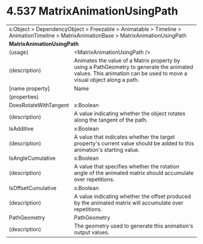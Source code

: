 <html dir="LTR" xmlns:mshelp="http://msdn.microsoft.com/mshelp" xmlns:ddue="http://ddue.schemas.microsoft.com/authoring/2003/5" xmlns:xlink="http://www.w3.org/1999/xlink" xmlns:tool="http://www.microsoft.com/tooltip">

<body>
 <input type="hidden" id="userDataCache" class="userDataStyle">
 <input type="hidden" id="hiddenScrollOffset">
 <img id="dropDownImage" style="display:none; height:0; width:0;" src="../local/drpdown.gif">
 <img id="dropDownHoverImage" style="display:none; height:0; width:0;" src="../local/drpdown_orange.gif">
 <img id="collapseImage" style="display:none; height:0; width:0;" src="../local/collapse.gif">
 <img id="expandImage" style="display:none; height:0; width:0;" src="../local/exp.gif">
 <img id="collapseAllImage" style="display:none; height:0; width:0;" src="../local/collall.gif">
 <img id="expandAllImage" style="display:none; height:0; width:0;" src="../local/expall.gif">
 <img id="copyImage" style="display:none; height:0; width:0;" src="../local/copycode.gif">
 <img id="copyHoverImage" style="display:none; height:0; width:0;" src="../local/copycodeHighlight.gif">
 <div id="header"><h1 class="heading">4.537 MatrixAnimationUsingPath</h1></div>

 <div id="mainSection">
 <div id="mainBody">
 <div id="allHistory" class="saveHistory" onsave="saveAll()" onload="loadAll()"></div>
 <p xmlns:wsd="http://wsdev.schemas.microsoft.com/authoring/2008/2" xmlns:msxsl="urn:schemas-microsoft-com:xslt" xmlns:script="urn:script" xmlns:build="urn:build">
 </p>
 <div id="sectionSection0" class="section" name="collapseableSection">
 <content xmlns="http://ddue.schemas.microsoft.com/authoring/2003/5" xmlns:wsd="http://wsdev.schemas.microsoft.com/authoring/2008/2" xmlns:msxsl="urn:schemas-microsoft-com:xslt" xmlns:script="urn:script" xmlns:build="urn:build">
 </content>
 </div>
 <div id="sectionSection1" class="section" name="collapseableSection">
 <content xmlns="http://ddue.schemas.microsoft.com/authoring/2003/5" xmlns:wsd="http://wsdev.schemas.microsoft.com/authoring/2008/2" xmlns:msxsl="urn:schemas-microsoft-com:xslt" xmlns:script="urn:script" xmlns:build="urn:build">
 <table class="ProtocolAuthoredTable" xmlns="">
 <tr><td colspan="2">
<mshelp:link keywords="c0d383e4-fcdb-4546-a06b-81c262fe2a5e" tabindex="0">x:Object</mshelp:link> &gt; <mshelp:link keywords="44a6e58f-41e0-4602-b1d2-75a9b44a5acb" tabindex="0">DependencyObject</mshelp:link> &gt; <mshelp:link keywords="14abf0ee-8f63-4ed1-80bd-0b71e55f11cb" tabindex="0">Freezable</mshelp:link> &gt; <mshelp:link keywords="4853919b-6874-4e1c-9343-c5cac9c192f9" tabindex="0">Animatable</mshelp:link> &gt; <mshelp:link keywords="804f6a09-43b5-42cc-ba0d-9961bceb5166" tabindex="0">Timeline</mshelp:link> &gt; <mshelp:link keywords="42c3e52c-aa6a-4ec4-b081-7575e1e90537" tabindex="0">AnimationTimeline</mshelp:link> &gt; <mshelp:link keywords="e9e1c315-be48-43d6-9076-b88eabee722e" tabindex="0">MatrixAnimationBase</mshelp:link> &gt; <mshelp:link keywords="0542e2c3-ee45-4096-9923-2782a6b084b4" tabindex="0">MatrixAnimationUsingPath</mshelp:link> </td>
 </tr>
 <tr><td colspan="2">
 <b>MatrixAnimationUsingPath</b> </td>
 </tr>
 <tr><td><div class="indent0">(usage)</div></td>
 <td>&lt;MatrixAnimationUsingPath /&gt;</td>
 </tr>
 <tr><td><div class="indent0">(description)</div></td>
 <td>Animates the value of a Matrix property by using a PathGeometry to generate the animated values. This animation can be used to move a visual object along a path.</td>
 </tr>
 <tr><td><div class="indent0">[name property]</div></td>
 <td><mshelp:link keywords="804f6a09-43b5-42cc-ba0d-9961bceb5166" tabindex="0">Name</mshelp:link></td>
 </tr>
 <tr><td><div class="indent0">(properties)</div></td>
 <td></td>
 </tr>
 <tr><td><div class="indent2">DoesRotateWithTangent</div></td>
 <td><mshelp:link keywords="c4ef5482-3a69-411e-bd77-93ce44c968a9" tabindex="0">x:Boolean</mshelp:link></td>
 </tr>
 <tr><td><div class="indent4">(description)</div></td>
 <td>A value indicating whether the object rotates along the tangent of the path.</td>
 </tr>
 <tr><td><div class="indent2">IsAdditive</div></td>
 <td><mshelp:link keywords="c4ef5482-3a69-411e-bd77-93ce44c968a9" tabindex="0">x:Boolean</mshelp:link></td>
 </tr>
 <tr><td><div class="indent4">(description)</div></td>
 <td>A value that indicates whether the target property's current value should be added to this animation's starting value.</td>
 </tr>
 <tr><td><div class="indent2">IsAngleCumulative</div></td>
 <td><mshelp:link keywords="c4ef5482-3a69-411e-bd77-93ce44c968a9" tabindex="0">x:Boolean</mshelp:link></td>
 </tr>
 <tr><td><div class="indent4">(description)</div></td>
 <td>A value that specifies whether the rotation angle of the animated matrix should accumulate over repetitions.</td>
 </tr>
 <tr><td><div class="indent2">IsOffsetCumulative</div></td>
 <td><mshelp:link keywords="c4ef5482-3a69-411e-bd77-93ce44c968a9" tabindex="0">x:Boolean</mshelp:link></td>
 </tr>
 <tr><td><div class="indent4">(description)</div></td>
 <td>A value indicating whether the offset produced by the animated matrix will accumulate over repetitions.</td>
 </tr>
 <tr><td><div class="indent2">PathGeometry</div></td>
 <td><mshelp:link keywords="01ac3637-86fa-4d83-8b8e-0c0e43af404d" tabindex="0">PathGeometry</mshelp:link></td>
 </tr>
 <tr><td><div class="indent4">(description)</div></td>
 <td>The geometry used to generate this animation's output values.</td>
 </tr>
</table>
 </content>
 </div>
 <!--[if gte IE 5]>
 <tool:tip element="languageFilterToolTip" avoidmouse="false"/>
 <![endif]-->
 </div>
 <a name="feedback"></a><span></span>
 </div>
</body></html>
